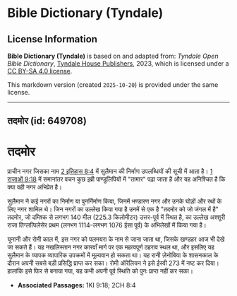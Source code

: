 # Bible Dictionary (Tyndale)

## License Information

**Bible Dictionary (Tyndale)** is based on and adapted from: _Tyndale Open Bible Dictionary_, [Tyndale House Publishers](https://tyndaleopenresources.com/), 2023, which is licensed under a [CC BY-SA 4.0 license](https://creativecommons.org/licenses/by-sa/4.0/legalcode.en).

This markdown version (created `2025-10-20`) is provided under the same license.



--------------------------------

## तदमोर (id: 649708)

तदमोर
=====

प्राचीन नगर जिसका नाम [2 इतिहास 8:4](https://ref.ly/2Chr8:4) में सुलैमान की निर्माण उपलब्धियों की सूची में आता है। [1 राजाओं 9:18](https://ref.ly/1Kgs9:18) में समानांतर वचन कुछ इब्री पाण्डुलिपियों में "तामार" पढ़ा जाता है और यह अनिश्चित है कि क्या वही नगर अभिप्रेत है।

सुलैमान ने कई नगरों का निर्माण या पुनर्निर्माण किया, जिनमें भण्डारण नगर और उनके घोड़ों और रथों के लिए नगर शामिल थे। जिन नगरों का उल्लेख किया गया है उनमें से एक है "तदमोर को जो जंगल में है" तदमोर, जो दमिश्क से लगभग 140 मील (225\.3 किलोमीटर) उत्तर\-पूर्व में स्थित है, का उल्लेख अश्शूरी राजा तिग्लत्पिलेसेर प्रथम (लगभग 1114–लगभग 1076 ईसा पूर्व) के अभिलेखों में किया गया है।

यूनानी और रोमी काल में, इस नगर को पलमयरा के नाम से जाना जाता था, जिसके खण्डहर आज भी देखे जा सकते हैं। यह नखलिस्तान नगर कारवाँ मार्ग पर एक महत्वपूर्ण ठहराव स्थल था, और इसलिए यह सुलैमान के व्यापक व्यापारिक उपक्रमों में मूल्यवान हो सकता था। यह रानी ज़ेनोबिया के शासनकाल के दौरान अपनी सबसे बड़ी प्रसिद्धि प्राप्त कर सका। रोमी ऑरेलियन ने इसे ईस्वी 273 में नष्ट कर दिया। हालांकि इसे फिर से बनाया गया, यह कभी अपनी पूर्व स्थिति को पुनः प्राप्त नहीं कर सका।

* **Associated Passages:** 1KI 9:18; 2CH 8:4

